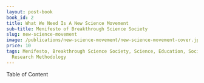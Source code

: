 ```yaml
---
layout: post-book
book_id: 2
title: What We Need Is A New Science Movement
sub-title: Menifesto of Breakthrough Science Society
slug: new-science-movement
image: /publications/new-science-movement/new-science-movement-cover.jpg
price: 10
tags: Menifesto, Breakthrough Science Society, Science, Education, Society,
  Research Methodology
---
```

Table of Content
